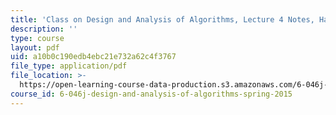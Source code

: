 ```yaml
---
title: 'Class on Design and Analysis of Algorithms, Lecture 4 Notes, Handwritten'
description: ''
type: course
layout: pdf
uid: a10b0c190edb4ebc21e732a62c4f3767
file_type: application/pdf
file_location: >-
  https://open-learning-course-data-production.s3.amazonaws.com/6-046j-design-and-analysis-of-algorithms-spring-2015/a10b0c190edb4ebc21e732a62c4f3767_MIT6_046JS15_writtenlec4.pdf
course_id: 6-046j-design-and-analysis-of-algorithms-spring-2015
---
```

